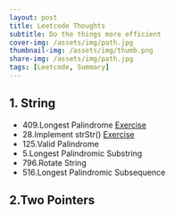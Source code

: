 ```yaml
---
layout: post
title: Leetcode Thoughts
subtitle: Do the things more efficient
cover-img: /assets/img/path.jpg
thumbnail-img: /assets/img/thumb.png
share-img: /assets/img/path.jpg
tags: [Leetcode, Summary]
---
```


## 1. String
- 409.Longest Palindrome [Exercise](https://leetcode.com/problems/longest-palindrome/)
- 28.Implement strStr() [Exercise](https://leetcode.com/problems/implement-strstr/)
- 125.Valid Palindrome
- 5.Longest Palindromic Substring
- 796.Rotate String
- 516.Longest Palindromic Subsequence

## 2.Two Pointers

